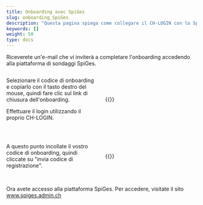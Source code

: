 ```yaml
---
title: Onboarding avec SpiGes
slug: onboarding_SpiGes
description: "Questa pagina spiega come collegare il CH-LOGIN con lo SpiGes."
keywords: []
weight: 50
type: docs
---
```


Riceverete un'e-mail che vi inviterà a completare l'onboarding accedendo alla piattaforma di sondaggi SpiGes. 

<!-- 1ere paire de colonnes -->

<div style="display: flex; justify-content: space-between; align-items: center;">

<div style="flex: 1; padding-right: 10px;">
<!-- First column content goes here -->
<p> Selezionare il codice di onboarding e copiarlo con il tasto destro del mouse, quindi fare clic sul link di chiusura dell'onboarding. </p>

<p> Effettuare il login utilizzando il proprio CH-LOGIN. </p>
</div>

<div style="flex: 1; padding-left: 10px;">
<!-- Second column content goes here -->
{{<insertImage image="mail_onboarding.png" class="edge max-w-90">}}            <!-- ATTENTION image en français -->
</div>

</div>

&nbsp;

<!-- Deuxième paire de colonnes -->

<div style="display: flex; justify-content: space-between; align-items: center;">

<div style="flex: 1; padding-right: 10px;">
<!-- First column content goes here -->
A questo punto incollate il vostro codice di onboarding, quindi cliccate su "invia codice di registrazione". 
</div>

<div style="flex: 1; padding-left: 10px;">
<!-- Second column content goes here -->
{{<insertImage image="enregistrement.png" class="edge max-w-90">}}                 <!-- ATTENTION image en français -->
</div>

</div>

&nbsp; 

Ora avete accesso alla piattaforma SpiGes. Per accedere, visitate il sito www.spiges.admin.ch